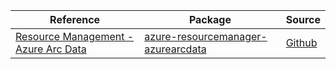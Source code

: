 | Reference | Package | Source |
|---|---|---|
|[Resource Management - Azure Arc Data](resourcemanager-azurearcdata-readme.md)|[azure-resourcemanager-azurearcdata](https://repo1.maven.org/maven2/com/azure/resourcemanager/azure-resourcemanager-azurearcdata)|[Github](https://github.com/Azure/azure-sdk-for-java/blob/main/sdk/azurearcdata/azure-resourcemanager-azurearcdata)|
